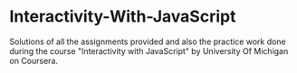 # Interactivity-With-JavaScript
Solutions of all the assignments provided and also the practice work done during the course "Interactivity with JavaScript" by University Of Michigan on Coursera.
